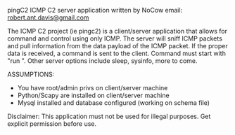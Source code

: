 pingC2 ICMP C2 server application
written by NoCow 
email: robert.ant.davis@gmail.com

The ICMP C2 project (ie pingc2) is a client/server application that allows for command and control using only ICMP. The server will sniff ICMP packets and pull information from the data payload of the ICMP packet. 
If the proper data is received, a command is sent to the client. Command must 
start with "run <command>". Other server options include sleep, sysinfo, more to come.

ASSUMPTIONS:
* You have root/admin privs on client/server machine
* Python/Scapy are installed on client/server machine
* Mysql installed and database configured (working on schema file)

Disclaimer: This application must not be used for illegal purposes. Get explicit permission before use.
